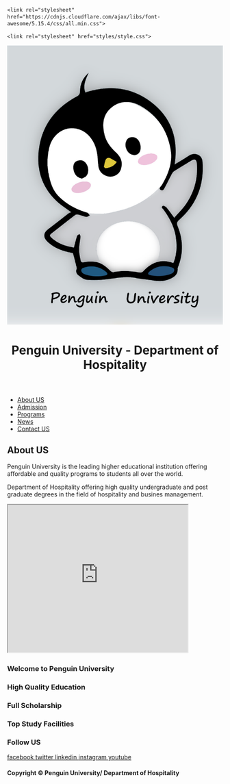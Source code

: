 <html lang="en">
 
<head>
  <meta charset="UTF-8">
  <meta name="viewport" content="width=device-width, initial-scale=1.0">
  <title>Hospitality Department/Penguin University | HOME</title>
    <link rel="shortcut icon" type="images" href="images/logo.png">
 
  <!-- font awesome cdn link  -->
    <link rel="stylesheet" href="https://cdnjs.cloudflare.com/ajax/libs/font-awesome/5.15.4/css/all.min.css">
 <!-- custom css file link  -->
    <link rel="stylesheet" href="styles/style.css">
 
</head>
 
<body>
 
<div class="container">
<header>
  <img class="smaller-image" src="images/logo.png" alt="">
 <h1>Penguin University - Department of Hospitality </h1>
</header>
 
 <nav>
 <ul>
 <li><a href="#">About US</a></li>
 <li><a href="#">Admission</a></li>
 <li><a href="#">Programs</a></li>
 <li><a href="#">News</a></li>
 <li><a href="#">Contact US</a></li>
 </ul>
</nav>
<article>
 <h2>About US</h2>
 <p>Penguin University is the leading higher educational institution offering affordable and quality programs to students all over the world. </p>
 <p>Department of Hospitality offering high quality undergraduate and post graduate degrees in the field of hospitality and busines management. </p>
</article>
 
<iframe width="420" height="345" src="https://www.youtube.com/embed/ijmgS6L6bt4">
</iframe>
 
<div id="slideshow">
      <div class="slide-wrapper">
        <div class="slide"><h3 class="slide-number">Welcome to Penguin University</h3></div>
        <div class="slide"><h3 class="slide-number">High Quality Education</h3></div>
        <div class="slide"><h3 class="slide-number">Full Scholarship</h3></div>
        <div class="slide"><h3 class="slide-number">Top Study Facilities</h3></div>
      </div>
 </div>

     
 
<footer> 
 <h3>Follow US</h3>
                <a href="https://www.facebook.com"> <i class="fab fa-facebook-f"></i> facebook </a>
                <a href="https://www.twitter.com"> <i class="fab fa-twitter"></i> twitter </a>
                <a href="https://www.linkedin.com"> <i class="fab fa-linkedin"></i> linkedin </a>
                <a href="https://www.instagram.com"> <i class="fab fa-instagram"></i> instagram </a>
                <a href="https://www.youtube.com"> <i class="fab fa-youtube"></i> youtube </a>
 </footer>
 
 <h4> Copyright &copy; Penguin University/ Department of Hospitality </h4>
 
 </div>
 </body></html>
